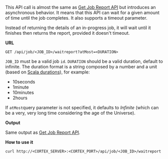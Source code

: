This API call is almost the same as [Get Job Report API](Get-job-report-API) but introduces an asynchronous behavior. It means that this API can wait for a given amount of time until the job completes. It also supports a timeout parameter.

Instead of returning the details of an in-progress job, it will wait until it finishes then returns the report, provided it doesn't timeout.

**URL** 
```
GET /api/job/<JOB_ID>/waitreport?atMost=<DURATION>
```

`JOB_ID` must be a valid job `id`.
`DURATION` should be a valid duration, default to infinite. The duration format is a string composed by a number and a unit (based on [Scala durations](http://www.scala-lang.org/api/2.9.3/scala/concurrent/duration/Duration.html)), for example:
- 10seconds
- 1minute
- 10minutes
- 2hours

If `atMost`query parameter is not specified, it defaults to *Infinite* (which can be a very, very long time considering the age of the Universe).

**Output**

Same output as [Get Job Report API](Get-job-report-API).

**How to use it**

```
curl http://<CORTEX_SERVER>:<CORTEX_PORT>/api/job/<JOB_ID>/waitreport
```